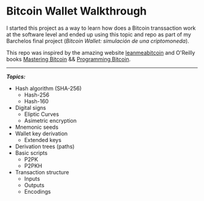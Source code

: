 # Bitcoin Wallet Walkthrough

I started this project as a way to learn how does a Bitcoin transsaction work at the software level and ended up using this topic and repo as part of my Barchelos final project (*Bitcoin Wallet: simulación de una criptomoneda*).

This repo was inspired by the amazing website [leanmeabitcoin](https://learnmeabitcoin.com/) and O'Reilly books [Mastering Bitcoin](https://www.oreilly.com/library/view/mastering-bitcoin-2nd/9781491954379/) && [Programming Bitcoin](https://www.oreilly.com/library/view/programming-bitcoin/9781492031482/).

---
***Topics:***

- Hash algorithm (SHA-256)
  - Hash-256
  - Hash-160
- Digital signs
  - Eliptic Curves
  - Asimetric encryption
- Mnemonic seeds
- Wallet key derivation
  - Extended keys
- Derivation trees (paths)
- Basic scripts
  - P2PK
  - P2PKH
- Transaction structure
  - Inputs
  - Outputs
  - Encodings

